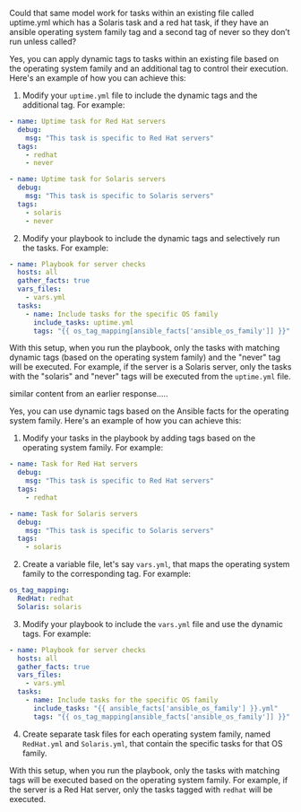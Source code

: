 Could that same model work for tasks within an existing file called uptime.yml which has a Solaris task and a red hat task, if they have an ansible operating system family tag and a second tag of never so they don’t run unless called?



Yes, you can apply dynamic tags to tasks within an existing file based on the operating system family and an additional tag to control their execution. Here's an example of how you can achieve this:

1. Modify your `uptime.yml` file to include the dynamic tags and the additional tag. For example:

```yaml
- name: Uptime task for Red Hat servers
  debug:
    msg: "This task is specific to Red Hat servers"
  tags:
    - redhat
    - never

- name: Uptime task for Solaris servers
  debug:
    msg: "This task is specific to Solaris servers"
  tags:
    - solaris
    - never
```

2. Modify your playbook to include the dynamic tags and selectively run the tasks. For example:

```yaml
- name: Playbook for server checks
  hosts: all
  gather_facts: true
  vars_files:
    - vars.yml
  tasks:
    - name: Include tasks for the specific OS family
      include_tasks: uptime.yml
      tags: "{{ os_tag_mapping[ansible_facts['ansible_os_family']] }}"
```

With this setup, when you run the playbook, only the tasks with matching dynamic tags (based on the operating system family) and the "never" tag will be executed. For example, if the server is a Solaris server, only the tasks with the "solaris" and "never" tags will be executed from the `uptime.yml` file.

similar content from an earlier response.....

Yes, you can use dynamic tags based on the Ansible facts for the operating system family. Here's an example of how you can achieve this:

1. Modify your tasks in the playbook by adding tags based on the operating system family. For example:

```yaml
- name: Task for Red Hat servers
  debug:
    msg: "This task is specific to Red Hat servers"
  tags:
    - redhat

- name: Task for Solaris servers
  debug:
    msg: "This task is specific to Solaris servers"
  tags:
    - solaris
```

2. Create a variable file, let's say `vars.yml`, that maps the operating system family to the corresponding tag. For example:

```yaml
os_tag_mapping:
  RedHat: redhat
  Solaris: solaris
```

3. Modify your playbook to include the `vars.yml` file and use the dynamic tags. For example:

```yaml
- name: Playbook for server checks
  hosts: all
  gather_facts: true
  vars_files:
    - vars.yml
  tasks:
    - name: Include tasks for the specific OS family
      include_tasks: "{{ ansible_facts['ansible_os_family'] }}.yml"
      tags: "{{ os_tag_mapping[ansible_facts['ansible_os_family']] }}"
```

4. Create separate task files for each operating system family, named `RedHat.yml` and `Solaris.yml`, that contain the specific tasks for that OS family.

With this setup, when you run the playbook, only the tasks with matching tags will be executed based on the operating system family. For example, if the server is a Red Hat server, only the tasks tagged with `redhat` will be executed.

